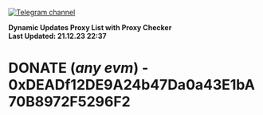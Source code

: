[![Telegram channel](https://img.shields.io/endpoint?url=https://runkit.io/damiankrawczyk/telegram-badge/branches/master?url=https://t.me/n4z4v0d)](https://t.me/n4z4v0d) 

**Dynamic Updates Proxy List with Proxy Checker**  
**Last Updated: 21.12.23 22:37**

# DONATE (_any evm_) - 0xDEADf12DE9A24b47Da0a43E1bA70B8972F5296F2
